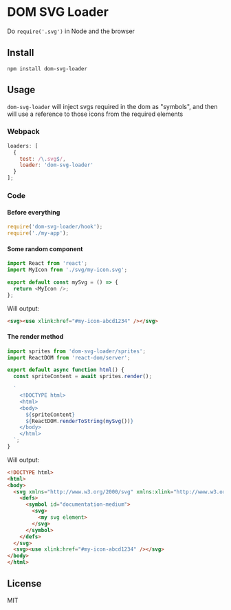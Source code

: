 # DOM SVG Loader

Do `require('.svg')` in Node and the browser

## Install

```
npm install dom-svg-loader
```

## Usage

`dom-svg-loader` will inject svgs required in the dom as "symbols", and then will use a reference to those icons from the required elements

### Webpack

```javascript
loaders: [
  {
    test: /\.svg$/,
    loader: 'dom-svg-loader'
  }
];
```

### Code

#### Before everything

```javascript
require('dom-svg-loader/hook');
require('./my-app');
```

#### Some random component

```javascript
import React from 'react';
import MyIcon from './svg/my-icon.svg';

export default const mySvg = () => {
  return <MyIcon />;
};
```

Will output:

```html
<svg><use xlink:href="#my-icon-abcd1234" /></svg>
```

#### The render method

```javascript
import sprites from 'dom-svg-loader/sprites';
import ReactDOM from 'react-dom/server';

export default async function html() {
  const spriteContent = await sprites.render();

  `
    <!DOCTYPE html>
    <html>
    <body>
      ${spriteContent}
      ${ReactDOM.renderToString(mySvg())}
    </body>
    </html>
  `;
}
```

Will output:

```html
<!DOCTYPE html>
<html>
<body>
  <svg xmlns="http://www.w3.org/2000/svg" xmlns:xlink="http://www.w3.org/1999/xlink" style="position:absolute;width:0;height:0;visibility:hidden">
    <defs>
      <symbol id="documentation-medium">
        <svg>
          <my svg element>
        </svg>
      </symbol>
    </defs>
  </svg>
  <svg><use xlink:href="#my-icon-abcd1234" /></svg>
</body>
</html>
```

## License

MIT
